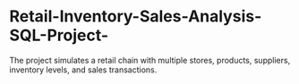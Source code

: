 # Retail-Inventory-Sales-Analysis-SQL-Project-
The project simulates a retail chain with multiple stores, products, suppliers, inventory levels, and sales transactions.  
